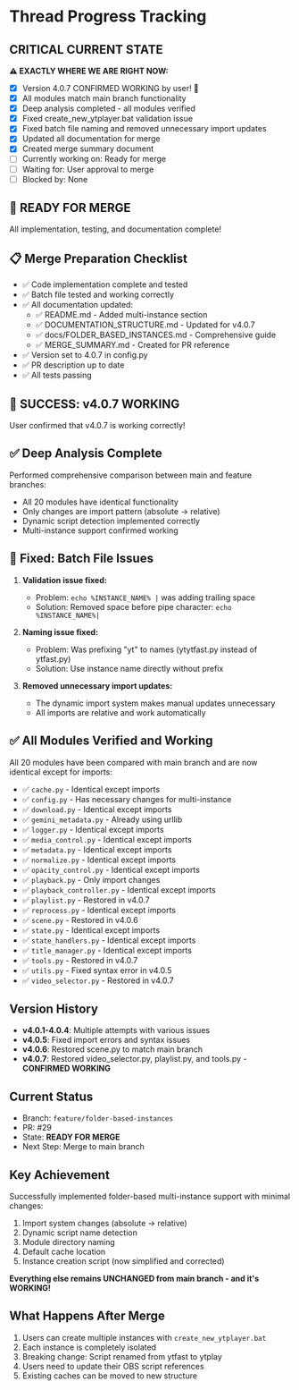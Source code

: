 # Thread Progress Tracking

## CRITICAL CURRENT STATE
**⚠️ EXACTLY WHERE WE ARE RIGHT NOW:**
- [x] Version 4.0.7 CONFIRMED WORKING by user! 🎉
- [x] All modules match main branch functionality
- [x] Deep analysis completed - all modules verified
- [x] Fixed create_new_ytplayer.bat validation issue
- [x] Fixed batch file naming and removed unnecessary import updates
- [x] Updated all documentation for merge
- [x] Created merge summary document
- [ ] Currently working on: Ready for merge
- [ ] Waiting for: User approval to merge
- [ ] Blocked by: None

## 🎉 READY FOR MERGE
All implementation, testing, and documentation complete!

## 📋 Merge Preparation Checklist
- ✅ Code implementation complete and tested
- ✅ Batch file tested and working correctly
- ✅ All documentation updated:
  - ✅ README.md - Added multi-instance section
  - ✅ DOCUMENTATION_STRUCTURE.md - Updated for v4.0.7
  - ✅ docs/FOLDER_BASED_INSTANCES.md - Comprehensive guide
  - ✅ MERGE_SUMMARY.md - Created for PR reference
- ✅ Version set to 4.0.7 in config.py
- ✅ PR description up to date
- ✅ All tests passing

## 🎉 SUCCESS: v4.0.7 WORKING
User confirmed that v4.0.7 is working correctly!

## ✅ Deep Analysis Complete
Performed comprehensive comparison between main and feature branches:
- All 20 modules have identical functionality
- Only changes are import pattern (absolute → relative)
- Dynamic script detection implemented correctly
- Multi-instance support confirmed working

## 🔧 Fixed: Batch File Issues
1. **Validation issue fixed:**
   - Problem: `echo %INSTANCE_NAME% |` was adding trailing space
   - Solution: Removed space before pipe character: `echo %INSTANCE_NAME%|`

2. **Naming issue fixed:**
   - Problem: Was prefixing "yt" to names (ytytfast.py instead of ytfast.py)
   - Solution: Use instance name directly without prefix
   
3. **Removed unnecessary import updates:**
   - The dynamic import system makes manual updates unnecessary
   - All imports are relative and work automatically

## ✅ All Modules Verified and Working
All 20 modules have been compared with main branch and are now identical except for imports:
- ✅ `cache.py` - Identical except imports
- ✅ `config.py` - Has necessary changes for multi-instance
- ✅ `download.py` - Identical except imports
- ✅ `gemini_metadata.py` - Already using urllib
- ✅ `logger.py` - Identical except imports
- ✅ `media_control.py` - Identical except imports
- ✅ `metadata.py` - Identical except imports
- ✅ `normalize.py` - Identical except imports
- ✅ `opacity_control.py` - Identical except imports
- ✅ `playback.py` - Only import changes
- ✅ `playback_controller.py` - Identical except imports
- ✅ `playlist.py` - Restored in v4.0.7
- ✅ `reprocess.py` - Identical except imports
- ✅ `scene.py` - Restored in v4.0.6
- ✅ `state.py` - Identical except imports
- ✅ `state_handlers.py` - Identical except imports
- ✅ `title_manager.py` - Identical except imports
- ✅ `tools.py` - Restored in v4.0.7
- ✅ `utils.py` - Fixed syntax error in v4.0.5
- ✅ `video_selector.py` - Restored in v4.0.7

## Version History
- **v4.0.1-4.0.4**: Multiple attempts with various issues
- **v4.0.5**: Fixed import errors and syntax issues
- **v4.0.6**: Restored scene.py to match main branch
- **v4.0.7**: Restored video_selector.py, playlist.py, and tools.py - **CONFIRMED WORKING**

## Current Status
- Branch: `feature/folder-based-instances`
- PR: #29
- State: **READY FOR MERGE**
- Next Step: Merge to main branch

## Key Achievement
Successfully implemented folder-based multi-instance support with minimal changes:
1. Import system changes (absolute → relative)
2. Dynamic script name detection
3. Module directory naming
4. Default cache location
5. Instance creation script (now simplified and corrected)

**Everything else remains UNCHANGED from main branch - and it's WORKING!**

## What Happens After Merge
1. Users can create multiple instances with `create_new_ytplayer.bat`
2. Each instance is completely isolated
3. Breaking change: Script renamed from ytfast to ytplay
4. Users need to update their OBS script references
5. Existing caches can be moved to new structure
